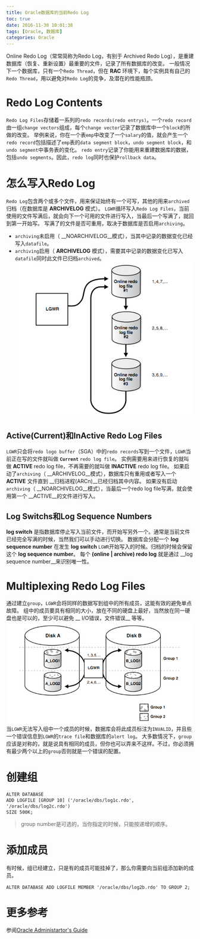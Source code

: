 ```yaml
---
title: Oracle数据库的当前Redo Log
toc: true
date: 2016-11-30 10:01:38
tags: [Oracle, 数据库]
categories: Oracle
---
```

Online Redo Log（常常简称为Redo Log，有别于 Archived Redo Log），是重建数据库（恢复、重新设置）最重要的文件，记录了所有数据库的改变。
一般情况下一个数据库，只有一个`Redo Thread`，但在 __RAC__ 环境下，每个实例具有自己的`Redo Thread`，用以避免对`Redo Log`的竞争，及潜在的性能瓶颈。
<!--more-->
# Redo Log Contents
`Redo Log Files`存储着一系列的`redo records(redo entrys)`。一个`redo record`由一组`change vectors`组成，每个`change vector`记录了数据库中一个`block`的所做的改变。
举例来说，你在一个表`emp`中改变了一个`salary`的值，就会产生一个`redo record`包括描述了`emp`表的`data segment block`，`undo segment block`，和`undo segment`中事务表的变化。
`redo entry`记录了你能用来重建数据库的数据，包括`undo segments`。因此，`redo log`同时也保护`rollback data`。
# 怎么写入Redo Log
`Redo Log`包含两个或多个文件，用来保证始终有一个可写，其他的用来`archived`归档（在数据库是 __ARCHIVELOG__ 模式）。
`LGWR`循环写入`Redo Log Files`，当前使用的文件写满后，就会向下一个可用的文件进行写入，当最后一个写满了，就回到第一开始写。
写满了的文件是否可重用，取决于数据库是否启用`archiving`。
 - `archiving`未启用（ __NOARCHIVELOG__模式），当其中记录的数据变化已经写入`datafile`。
 - `archiving`启用（ __ARCHIVELOG__ 模式），需要其中记录的数据变化已写入`datafile`同时此文件已归档`archived`。
![LGWR Write Redo Log Files](/res/20161130-oracle-redolog-1.png)
## Active(Current)和InActive Redo Log Files
`LGWR`只会将`redo logo buffer`（SGA）中的`redo records`写到一个文件，`LGWR`当前正在写的文件就叫做 __`Current`__ `redo log file`。
实例需要用来进行恢复的就叫做 __ACTIVE__ redo log file，不再需要的就叫做 __INACTIVE__ redo log file。
如果启动了`archiving`（ __ARCHIVELOG__模式），数据库只有重用或者写入一个 __ACTIVE__ 文件直到 __归档进程(ARCn)__已经归档其中内容。
如果没有启动`archiving`（ __NOARCHIVELOG__模式），当最后一个redo log file写满，就会使用第一个 __ACTIVE__的文件进行写入。
## Log Switchs和Log Sequence Numbers
__log switch__ 是指数据库停止写入当前文件，而开始写另外一个。通常是当前文件已经完全写满的时候，当然我们可以手动进行切换。
数据库会分配一个 __log sequence number__ 在发生 __log switch__ `LGWR`开始写入的时候。归档的时候会保留这个 __log sequence number__。
每个 __(online | archive) redo log__ 就是通过 __log sequence number__来识别唯一性。
# Multiplexing Redo Log Files
通过建立`group`，`LGWR`会将同样的数据写到组中的所有成员，这能有效的避免单点故障。
组中的成员要具有相同的大小，放在不同的硬盘上最好，当然放在同一硬盘也是可以的，至少可以避免 __ I/O错误，文件错误__ 等等。
![Multiplexed Redo Log Files](/res/20161130-oracle-redolog-2.png)
当`LGWR`无法写入组中一个成员的时候，数据库会将此成员标注为`INVALID`，并且些一个错误信息到`LGWR`的`trace file`和数据库的`alert log`。
大多数情况下，`group`应该是对称的，就是说具有相同的成员，但你也可以弄来不这样。不过，你必须拥有最少两个以上的`group`否则就是一个错误的配置。
# 创建组
	ALTER DATABASE
	ADD LOGFILE [GROUP 10] ('/oracle/dbs/log1c.rdo', '/oracle/dbs/log2c.rdo') 
	SIZE 500K;
> group number是可选的，当你指定的时候，只能按递增的顺序。
# 添加成员
有时候，组已经建立，只是有的成员可能挂掉了，那么你需要向当前组添加新的成员。

	ALTER DATABASE ADD LOGFILE MEMBER '/oracle/dbs/log2b.rdo' TO GROUP 2;

# 更多参考
参阅[Oracle Administartor's Guide](http://docs.oracle.com/cd/B19306_01/server.102/b14231/onlineredo.htm#i1007497)
